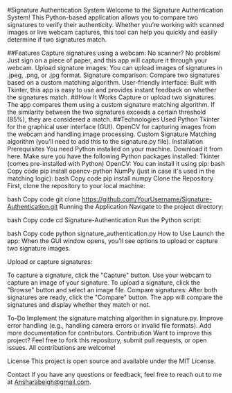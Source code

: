 #Signature Authentication System
Welcome to the Signature Authentication System! This Python-based application allows you to compare two signatures to verify their authenticity. Whether you’re working with scanned images or live webcam captures, this tool can help you quickly and easily determine if two signatures match.

##Features
Capture signatures using a webcam: No scanner? No problem! Just sign on a piece of paper, and this app will capture it through your webcam.
Upload signature images: You can upload images of signatures in .jpeg, .png, or .jpg format.
Signature comparison: Compare two signatures based on a custom matching algorithm.
User-friendly interface: Built with Tkinter, this app is easy to use and provides instant feedback on whether the signatures match.
##How It Works
Capture or upload two signatures.
The app compares them using a custom signature matching algorithm.
If the similarity between the two signatures exceeds a certain threshold (85%), they are considered a match.
##Technologies Used
Python
Tkinter for the graphical user interface (GUI).
OpenCV for capturing images from the webcam and handling image processing.
Custom Signature Matching algorithm (you’ll need to add this to the signature.py file).
Installation
Prerequisites
You need Python installed on your machine. Download it from here.
Make sure you have the following Python packages installed:
Tkinter (comes pre-installed with Python)
OpenCV: You can install it using pip:
bash
Copy code
pip install opencv-python
NumPy (just in case it's used in the matching logic):
bash
Copy code
pip install numpy
Clone the Repository
First, clone the repository to your local machine:

bash
Copy code
git clone https://github.com/YourUsername/Signature-Authentication.git
Running the Application
Navigate to the project directory:

bash
Copy code
cd Signature-Authentication
Run the Python script:

bash
Copy code
python signature_authentication.py
How to Use
Launch the app: When the GUI window opens, you’ll see options to upload or capture two signature images.

Upload or capture signatures:

To capture a signature, click the "Capture" button. Use your webcam to capture an image of your signature.
To upload a signature, click the "Browse" button and select an image file.
Compare signatures: After both signatures are ready, click the "Compare" button. The app will compare the signatures and display whether they match or not.


To-Do
Implement the signature matching algorithm in signature.py.
Improve error handling (e.g., handling camera errors or invalid file formats).
Add more documentation for contributors.
Contribution
Want to improve this project? Feel free to fork this repository, submit pull requests, or open issues. All contributions are welcome!

License
This project is open source and available under the MIT License.

Contact
If you have any questions or feedback, feel free to reach out to me at Ansharabeigh@gmail.com.
